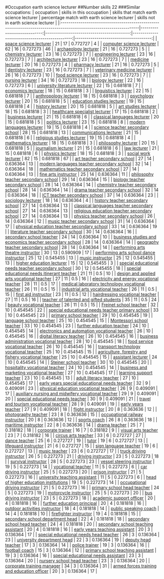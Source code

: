 #Occupation earth science lecturer
##Number skills 22
###Similar occupations:
| occupation                                                                                                            |   skills in this occupation |   skills that match earth science lecturer |   percentage match with earth science lecturer |   skills not in earth science lecturer |
|:----------------------------------------------------------------------------------------------------------------------|----------------------------:|-------------------------------------------:|-----------------------------------------------:|---------------------------------------:|
| [space science lecturer](space_science_lecturer.md)                                                                   |                          21 |                                         17 |                                       0.772727 |                                      4 |
| [computer science lecturer](computer_science_lecturer.md)                                                             |                          62 |                                         16 |                                       0.727273 |                                     46 |
| [archaeology lecturer](archaeology_lecturer.md)                                                                       |                          21 |                                         16 |                                       0.727273 |                                      5 |
| [chemistry lecturer](chemistry_lecturer.md)                                                                           |                          23 |                                         16 |                                       0.727273 |                                      7 |
| [engineering lecturer](engineering_lecturer.md)                                                                       |                          23 |                                         16 |                                       0.727273 |                                      7 |
| [architecture lecturer](architecture_lecturer.md)                                                                     |                          23 |                                         16 |                                       0.727273 |                                      7 |
| [medicine lecturer](medicine_lecturer.md)                                                                             |                          20 |                                         16 |                                       0.727273 |                                      4 |
| [pharmacy lecturer](pharmacy_lecturer.md)                                                                             |                          21 |                                         16 |                                       0.727273 |                                      5 |
| [dentistry lecturer](dentistry_lecturer.md)                                                                           |                          23 |                                         16 |                                       0.727273 |                                      7 |
| [veterinary medicine lecturer](veterinary_medicine_lecturer.md)                                                       |                          26 |                                         16 |                                       0.727273 |                                     10 |
| [food science lecturer](food_science_lecturer.md)                                                                     |                          23 |                                         16 |                                       0.727273 |                                      7 |
| [nursing lecturer](nursing_lecturer.md)                                                                               |                          34 |                                         16 |                                       0.727273 |                                     18 |
| [biology lecturer](biology_lecturer.md)                                                                               |                          22 |                                         16 |                                       0.727273 |                                      6 |
| [university literature lecturer](university_literature_lecturer.md)                                                   |                          22 |                                         15 |                                       0.681818 |                                      7 |
| [economics lecturer](economics_lecturer.md)                                                                           |                          18 |                                         15 |                                       0.681818 |                                      3 |
| [linguistics lecturer](linguistics_lecturer.md)                                                                       |                          22 |                                         15 |                                       0.681818 |                                      7 |
| [anthropology lecturer](anthropology_lecturer.md)                                                                     |                          18 |                                         15 |                                       0.681818 |                                      3 |
| [psychology lecturer](psychology_lecturer.md)                                                                         |                          20 |                                         15 |                                       0.681818 |                                      5 |
| [education studies lecturer](education_studies_lecturer.md)                                                           |                          19 |                                         15 |                                       0.681818 |                                      4 |
| [history lecturer](history_lecturer.md)                                                                               |                          20 |                                         15 |                                       0.681818 |                                      5 |
| [art studies lecturer](art_studies_lecturer.md)                                                                       |                          18 |                                         15 |                                       0.681818 |                                      3 |
| [healthcare specialist lecturer](healthcare_specialist_lecturer.md)                                                   |                          17 |                                         15 |                                       0.681818 |                                      2 |
| [business lecturer](business_lecturer.md)                                                                             |                          21 |                                         15 |                                       0.681818 |                                      6 |
| [classical languages lecturer](classical_languages_lecturer.md)                                                       |                          20 |                                         15 |                                       0.681818 |                                      5 |
| [politics lecturer](politics_lecturer.md)                                                                             |                          23 |                                         15 |                                       0.681818 |                                      8 |
| [modern languages lecturer](modern_languages_lecturer.md)                                                             |                          19 |                                         15 |                                       0.681818 |                                      4 |
| [science teacher secondary school](science_teacher_secondary_school.md)                                               |                          28 |                                         15 |                                       0.681818 |                                     13 |
| [communications lecturer](communications_lecturer.md)                                                                 |                          21 |                                         15 |                                       0.681818 |                                      6 |
| [religious studies lecturer](religious_studies_lecturer.md)                                                           |                          19 |                                         15 |                                       0.681818 |                                      4 |
| [mathematics lecturer](mathematics_lecturer.md)                                                                       |                          18 |                                         15 |                                       0.681818 |                                      3 |
| [philosophy lecturer](philosophy_lecturer.md)                                                                         |                          20 |                                         15 |                                       0.681818 |                                      5 |
| [journalism lecturer](journalism_lecturer.md)                                                                         |                          21 |                                         15 |                                       0.681818 |                                      6 |
| [law lecturer](law_lecturer.md)                                                                                       |                          21 |                                         15 |                                       0.681818 |                                      6 |
| [physics lecturer](physics_lecturer.md)                                                                               |                          18 |                                         15 |                                       0.681818 |                                      3 |
| [social work lecturer](social_work_lecturer.md)                                                                       |                          82 |                                         15 |                                       0.681818 |                                     67 |
| [art teacher secondary school](art_teacher_secondary_school.md)                                                       |                          27 |                                         14 |                                       0.636364 |                                     13 |
| [modern languages teacher secondary school](modern_languages_teacher_secondary_school.md)                             |                          32 |                                         14 |                                       0.636364 |                                     18 |
| [mathematics teacher secondary school](mathematics_teacher_secondary_school.md)                                       |                          27 |                                         14 |                                       0.636364 |                                     13 |
| [fine arts instructor](fine_arts_instructor.md)                                                                       |                          25 |                                         14 |                                       0.636364 |                                     11 |
| [philosophy teacher secondary school](philosophy_teacher_secondary_school.md)                                         |                          29 |                                         14 |                                       0.636364 |                                     15 |
| [biology teacher secondary school](biology_teacher_secondary_school.md)                                               |                          28 |                                         14 |                                       0.636364 |                                     14 |
| [chemistry teacher secondary school](chemistry_teacher_secondary_school.md)                                           |                          28 |                                         14 |                                       0.636364 |                                     14 |
| [drama teacher secondary school](drama_teacher_secondary_school.md)                                                   |                          32 |                                         14 |                                       0.636364 |                                     18 |
| [ICT teacher secondary school](ICT_teacher_secondary_school.md)                                                       |                          37 |                                         14 |                                       0.636364 |                                     23 |
| [sociology lecturer](sociology_lecturer.md)                                                                           |                          18 |                                         14 |                                       0.636364 |                                      4 |
| [history teacher secondary school](history_teacher_secondary_school.md)                                               |                          27 |                                         14 |                                       0.636364 |                                     13 |
| [classical languages teacher secondary school](classical_languages_teacher_secondary_school.md)                       |                          27 |                                         14 |                                       0.636364 |                                     13 |
| [religious education teacher secondary school](religious_education_teacher_secondary_school.md)                       |                          27 |                                         14 |                                       0.636364 |                                     13 |
| [physics teacher secondary school](physics_teacher_secondary_school.md)                                               |                          26 |                                         14 |                                       0.636364 |                                     12 |
| [music teacher secondary school](music_teacher_secondary_school.md)                                                   |                          31 |                                         14 |                                       0.636364 |                                     17 |
| [physical education teacher secondary school](physical_education_teacher_secondary_school.md)                         |                          33 |                                         14 |                                       0.636364 |                                     19 |
| [literature teacher secondary school](literature_teacher_secondary_school.md)                                         |                          30 |                                         14 |                                       0.636364 |                                     16 |
| [secondary school teacher](secondary_school_teacher.md)                                                               |                          24 |                                         14 |                                       0.636364 |                                     10 |
| [business studies and economics teacher secondary school](business_studies_and_economics_teacher_secondary_school.md) |                          28 |                                         14 |                                       0.636364 |                                     14 |
| [geography teacher secondary school](geography_teacher_secondary_school.md)                                           |                          28 |                                         14 |                                       0.636364 |                                     14 |
| [performing arts theatre instructor](performing_arts_theatre_instructor.md)                                           |                          30 |                                         13 |                                       0.590909 |                                     17 |
| [performing arts school dance instructor](performing_arts_school_dance_instructor.md)                                 |                          25 |                                         12 |                                       0.545455 |                                     13 |
| [music instructor](music_instructor.md)                                                                               |                          25 |                                         12 |                                       0.545455 |                                     13 |
| [higher education lecturer](higher_education_lecturer.md)                                                             |                          15 |                                         12 |                                       0.545455 |                                      3 |
| [special educational needs teacher secondary school](special_educational_needs_teacher_secondary_school.md)           |                          30 |                                         12 |                                       0.545455 |                                     18 |
| [special educational needs itinerant teacher](special_educational_needs_itinerant_teacher.md)                         |                          21 |                                         11 |                                       0.5      |                                     10 |
| [design and applied arts vocational teacher](design_and_applied_arts_vocational_teacher.md)                           |                          27 |                                         11 |                                       0.5      |                                     16 |
| [electricity and energy vocational teacher](electricity_and_energy_vocational_teacher.md)                             |                          28 |                                         11 |                                       0.5      |                                     17 |
| [medical laboratory technology vocational teacher](medical_laboratory_technology_vocational_teacher.md)               |                          26 |                                         11 |                                       0.5      |                                     15 |
| [industrial arts vocational teacher](industrial_arts_vocational_teacher.md)                                           |                          26 |                                         11 |                                       0.5      |                                     15 |
| [first aid instructor](first_aid_instructor.md)                                                                       |                          23 |                                         11 |                                       0.5      |                                     12 |
| [hairdressing vocational teacher](hairdressing_vocational_teacher.md)                                                 |                          27 |                                         11 |                                       0.5      |                                     16 |
| [teacher of talented and gifted students](teacher_of_talented_and_gifted_students.md)                                 |                          35 |                                         11 |                                       0.5      |                                     24 |
| [beauty vocational teacher](beauty_vocational_teacher.md)                                                             |                          26 |                                         11 |                                       0.5      |                                     15 |
| [Freinet school teacher](Freinet_school_teacher.md)                                                                   |                          32 |                                         10 |                                       0.454545 |                                     22 |
| [special educational needs teacher primary school](special_educational_needs_teacher_primary_school.md)               |                          33 |                                         10 |                                       0.454545 |                                     23 |
| [primary school teacher](primary_school_teacher.md)                                                                   |                          29 |                                         10 |                                       0.454545 |                                     19 |
| [language school teacher](language_school_teacher.md)                                                                 |                          25 |                                         10 |                                       0.454545 |                                     15 |
| [Montessori school teacher](Montessori_school_teacher.md)                                                             |                          33 |                                         10 |                                       0.454545 |                                     23 |
| [further education teacher](further_education_teacher.md)                                                             |                          24 |                                         10 |                                       0.454545 |                                     14 |
| [electronics and automation vocational teacher](electronics_and_automation_vocational_teacher.md)                     |                          26 |                                         10 |                                       0.454545 |                                     16 |
| [digital literacy teacher](digital_literacy_teacher.md)                                                               |                          26 |                                         10 |                                       0.454545 |                                     16 |
| [business administration vocational teacher](business_administration_vocational_teacher.md)                           |                          28 |                                         10 |                                       0.454545 |                                     18 |
| [food service vocational teacher](food_service_vocational_teacher.md)                                                 |                          26 |                                         10 |                                       0.454545 |                                     16 |
| [transport technology vocational teacher](transport_technology_vocational_teacher.md)                                 |                          25 |                                         10 |                                       0.454545 |                                     15 |
| [agriculture, forestry and fishery vocational teacher](agriculture,_forestry_and_fishery_vocational_teacher.md)       |                          25 |                                         10 |                                       0.454545 |                                     15 |
| [assistant lecturer](assistant_lecturer.md)                                                                           |                          24 |                                         10 |                                       0.454545 |                                     14 |
| [Steiner school teacher](Steiner_school_teacher.md)                                                                   |                          30 |                                         10 |                                       0.454545 |                                     20 |
| [hospitality vocational teacher](hospitality_vocational_teacher.md)                                                   |                          24 |                                         10 |                                       0.454545 |                                     14 |
| [business and marketing vocational teacher](business_and_marketing_vocational_teacher.md)                             |                          27 |                                         10 |                                       0.454545 |                                     17 |
| [learning support teacher](learning_support_teacher.md)                                                               |                          23 |                                         10 |                                       0.454545 |                                     13 |
| [adult literacy teacher](adult_literacy_teacher.md)                                                                   |                          27 |                                         10 |                                       0.454545 |                                     17 |
| [early years special educational needs teacher](early_years_special_educational_needs_teacher.md)                     |                          32 |                                          9 |                                       0.409091 |                                     23 |
| [physical education vocational teacher](physical_education_vocational_teacher.md)                                     |                          26 |                                          9 |                                       0.409091 |                                     17 |
| [auxiliary nursing and midwifery vocational teacher](auxiliary_nursing_and_midwifery_vocational_teacher.md)           |                          29 |                                          9 |                                       0.409091 |                                     20 |
| [special educational needs teacher](special_educational_needs_teacher.md)                                             |                          30 |                                          9 |                                       0.409091 |                                     21 |
| [travel and tourism vocational teacher](travel_and_tourism_vocational_teacher.md)                                     |                          28 |                                          9 |                                       0.409091 |                                     19 |
| [early years teacher](early_years_teacher.md)                                                                         |                          27 |                                          9 |                                       0.409091 |                                     18 |
| [flight instructor](flight_instructor.md)                                                                             |                          20 |                                          8 |                                       0.363636 |                                     12 |
| [photography teacher](photography_teacher.md)                                                                         |                          23 |                                          8 |                                       0.363636 |                                     15 |
| [occupational railway instructor](occupational_railway_instructor.md)                                                 |                          20 |                                          8 |                                       0.363636 |                                     12 |
| [sports coach](sports_coach.md)                                                                                       |                          26 |                                          8 |                                       0.363636 |                                     18 |
| [maritime instructor](maritime_instructor.md)                                                                         |                          22 |                                          8 |                                       0.363636 |                                     14 |
| [drama teacher](drama_teacher.md)                                                                                     |                          25 |                                          7 |                                       0.318182 |                                     18 |
| [corporate trainer](corporate_trainer.md)                                                                             |                          16 |                                          7 |                                       0.318182 |                                      9 |
| [visual arts teacher](visual_arts_teacher.md)                                                                         |                          23 |                                          7 |                                       0.318182 |                                     16 |
| [circus arts teacher](circus_arts_teacher.md)                                                                         |                          33 |                                          6 |                                       0.272727 |                                     27 |
| [dance teacher](dance_teacher.md)                                                                                     |                          25 |                                          6 |                                       0.272727 |                                     19 |
| [tutor](tutor.md)                                                                                                     |                          19 |                                          6 |                                       0.272727 |                                     13 |
| [lifeguard instructor](lifeguard_instructor.md)                                                                       |                          21 |                                          6 |                                       0.272727 |                                     15 |
| [sign language teacher](sign_language_teacher.md)                                                                     |                          19 |                                          6 |                                       0.272727 |                                     13 |
| [music teacher](music_teacher.md)                                                                                     |                          23 |                                          6 |                                       0.272727 |                                     17 |
| [truck driving instructor](truck_driving_instructor.md)                                                               |                          26 |                                          5 |                                       0.227273 |                                     21 |
| [driving instructor](driving_instructor.md)                                                                           |                          23 |                                          5 |                                       0.227273 |                                     18 |
| [survival instructor](survival_instructor.md)                                                                         |                          28 |                                          5 |                                       0.227273 |                                     23 |
| [vessel steering instructor](vessel_steering_instructor.md)                                                           |                          19 |                                          5 |                                       0.227273 |                                     14 |
| [vocational teacher](vocational_teacher.md)                                                                           |                          11 |                                          5 |                                       0.227273 |                                      6 |
| [car driving instructor](car_driving_instructor.md)                                                                   |                          25 |                                          5 |                                       0.227273 |                                     20 |
| [prison instructor](prison_instructor.md)                                                                             |                          21 |                                          5 |                                       0.227273 |                                     16 |
| [university teaching assistant](university_teaching_assistant.md)                                                     |                          11 |                                          5 |                                       0.227273 |                                      6 |
| [head of higher education institutions](head_of_higher_education_institutions.md)                                     |                          19 |                                          5 |                                       0.227273 |                                     14 |
| [occupational driving instructor](occupational_driving_instructor.md)                                                 |                          21 |                                          5 |                                       0.227273 |                                     16 |
| [primary school head teacher](primary_school_head_teacher.md)                                                         |                          24 |                                          5 |                                       0.227273 |                                     19 |
| [motorcycle instructor](motorcycle_instructor.md)                                                                     |                          25 |                                          5 |                                       0.227273 |                                     20 |
| [bus driving instructor](bus_driving_instructor.md)                                                                   |                          23 |                                          5 |                                       0.227273 |                                     18 |
| [academic support officer](academic_support_officer.md)                                                               |                          20 |                                          4 |                                       0.181818 |                                     16 |
| [further education principal](further_education_principal.md)                                                         |                          20 |                                          4 |                                       0.181818 |                                     16 |
| [outdoor activities instructor](outdoor_activities_instructor.md)                                                     |                          18 |                                          4 |                                       0.181818 |                                     14 |
| [public speaking coach](public_speaking_coach.md)                                                                     |                          14 |                                          4 |                                       0.181818 |                                     10 |
| [firefighter instructor](firefighter_instructor.md)                                                                   |                          19 |                                          4 |                                       0.181818 |                                     15 |
| [secondary school department head](secondary_school_department_head.md)                                               |                          22 |                                          4 |                                       0.181818 |                                     18 |
| [secondary school head teacher](secondary_school_head_teacher.md)                                                     |                          24 |                                          4 |                                       0.181818 |                                     20 |
| [secondary school teaching assistant](secondary_school_teaching_assistant.md)                                         |                          20 |                                          4 |                                       0.181818 |                                     16 |
| [early years teaching assistant](early_years_teaching_assistant.md)                                                   |                          20 |                                          3 |                                       0.136364 |                                     17 |
| [special educational needs head teacher](special_educational_needs_head_teacher.md)                                   |                          26 |                                          3 |                                       0.136364 |                                     23 |
| [university department head](university_department_head.md)                                                           |                          22 |                                          3 |                                       0.136364 |                                     19 |
| [deputy head teacher](deputy_head_teacher.md)                                                                         |                          17 |                                          3 |                                       0.136364 |                                     14 |
| [police trainer](police_trainer.md)                                                                                   |                          19 |                                          3 |                                       0.136364 |                                     16 |
| [football coach](football_coach.md)                                                                                   |                          15 |                                          3 |                                       0.136364 |                                     12 |
| [primary school teaching assistant](primary_school_teaching_assistant.md)                                             |                          19 |                                          3 |                                       0.136364 |                                     16 |
| [special educational needs assistant](special_educational_needs_assistant.md)                                         |                          23 |                                          3 |                                       0.136364 |                                     20 |
| [nursery school head teacher](nursery_school_head_teacher.md)                                                         |                          23 |                                          3 |                                       0.136364 |                                     20 |
| [corporate training manager](corporate_training_manager.md)                                                           |                          34 |                                          3 |                                       0.136364 |                                     31 |
| [armed forces training and education officer](armed_forces_training_and_education_officer.md)                         |                          20 |                                          3 |                                       0.136364 |                                     17 |
